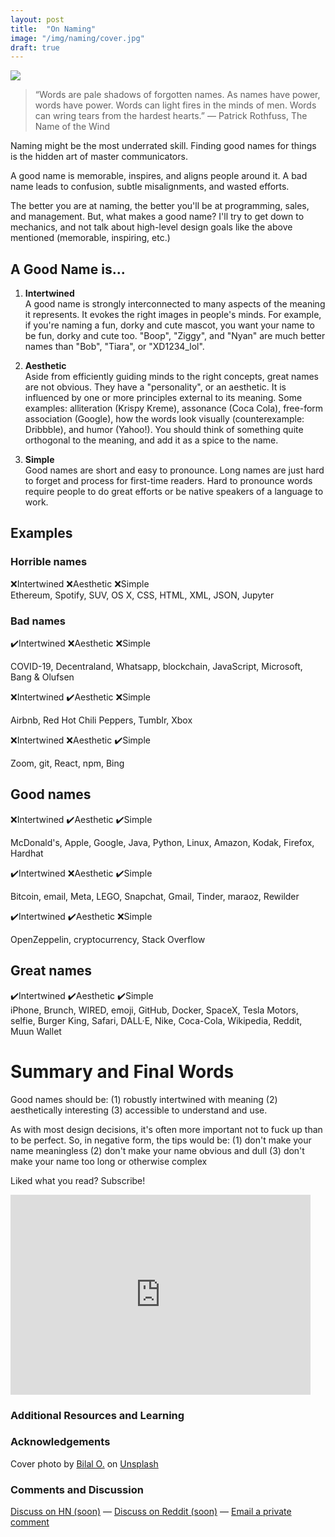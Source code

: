 ```yaml
---
layout: post
title:  "On Naming"
image: "/img/naming/cover.jpg"
draft: true
---
```

<img class="cover" src="{{ page.image }}">

> “Words are pale shadows of forgotten names. As names have power, words have power. Words can light fires in the minds of men. Words can wring tears from the hardest hearts.”
> ― Patrick Rothfuss, The Name of the Wind

Naming might be the most underrated skill.
Finding good names for things is the hidden art of master communicators. 

A good name is memorable, inspires, and aligns people around it. A bad name leads to confusion, subtle misalignments, and wasted efforts. 

The better you are at naming, the better you'll be at programming, sales, and management.
But, what makes a good name? I'll try to get down to mechanics, and not talk about high-level design goals like the above mentioned (memorable, inspiring, etc.) 

## A Good Name is...
1. **Intertwined**  
A good name is strongly interconnected to many aspects of the meaning it represents. It evokes the right images in people's minds. For example, if you're naming a fun, dorky and cute mascot, you want your name to be fun, dorky and cute too. "Boop", "Ziggy", and "Nyan" are much better names than "Bob", "Tiara", or "XD1234_lol".  

2. **Aesthetic**  
Aside from efficiently guiding minds to the right concepts, great names are not obvious. They have a "personality", or an aesthetic. It is influenced by one or more principles external to its meaning. Some examples: alliteration (Krispy Kreme), assonance (Coca Cola), free-form association (Google), how the words look visually (counterexample: Dribbble), and humor (Yahoo!). You should think of something quite orthogonal to the meaning, and add it as a spice to the name.  

3. **Simple**  
Good names are short and easy to pronounce. Long names are just hard to forget and process for first-time readers. Hard to pronounce words require people to do great efforts or be native speakers of a language to work.  


## Examples

### Horrible names
❌Intertwined ❌Aesthetic ❌Simple  
Ethereum, Spotify, SUV, OS X, CSS, HTML, XML, JSON, Jupyter  

### Bad names
✔️Intertwined ❌Aesthetic ❌Simple  
<!-- (Obvious names that have good meaning ties but not much else)   -->
COVID-19, Decentraland, Whatsapp, blockchain, JavaScript, Microsoft, Bang & Olufsen  

❌Intertwined ✔️Aesthetic ❌Simple  
<!-- (Sexy but otherwise dumb or overcomplicated)   -->
Airbnb, Red Hot Chili Peppers, Tumblr, Xbox  

❌Intertwined ❌Aesthetic ✔️Simple  
<!-- (Unrelated and dull but at least easy)   -->
Zoom, git, React, npm, Bing  

## Good names
❌Intertwined ✔️Aesthetic ✔️Simple  
<!-- (Lacking strong connection to meaning but otherwise good)   -->
McDonald's, Apple, Google, Java, Python, Linux, Amazon, Kodak, Firefox, Hardhat  

✔️Intertwined ❌Aesthetic ✔️Simple  
<!-- (Lacking personality but good)   -->
Bitcoin, email, Meta, LEGO, Snapchat, Gmail, Tinder, maraoz, Rewilder  

✔️Intertwined ✔️Aesthetic ❌Simple  
<!-- (Good but too complex)   -->
OpenZeppelin, cryptocurrency, Stack Overflow  
  
## Great names
✔️Intertwined ✔️Aesthetic ✔️Simple  
iPhone, Brunch, WIRED, emoji, GitHub, Docker, SpaceX, Tesla Motors, selfie, Burger King, Safari, DALL·E, Nike, Coca-Cola, Wikipedia, Reddit, Muun Wallet  

# Summary and Final Words 
Good names should be: (1) robustly intertwined with meaning (2) aesthetically interesting (3) accessible to understand and use.

As with most design decisions, it's often more important not to fuck up than to be perfect. So, in negative form, the tips would be:
(1) don't make your name meaningless
(2) don't make your name obvious and dull
(3) don't make your name too long or otherwise complex

Liked what you read? Subscribe!
<div style="text-align: center">
	<iframe style="display:block;" src="https://maraoz.substack.com/embed" width="480" height="320" style="border:1px solid #EEE; background:white;" frameborder="0" scrolling="no"></iframe>
</div>

### Additional Resources and Learning

### Acknowledgements
Cover photo by <a href="https://unsplash.com/@lightcircle">Bilal O.</a> on <a href="https://unsplash.com/">Unsplash</a>
  
### Comments and Discussion
[Discuss on HN (soon)]() — [Discuss on Reddit (soon)]() — [Email a private comment](mailto:naming@maraoz.com)


